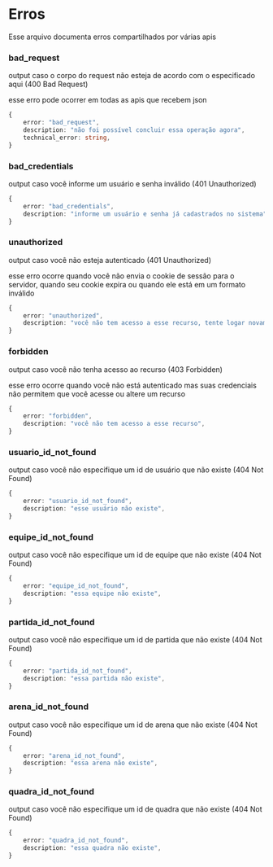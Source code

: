 # Erros

Esse arquivo documenta erros compartilhados por várias apis

### bad_request

output caso o corpo do request não esteja de acordo com o especificado aqui (400 Bad Request)

esse erro pode ocorrer em todas as apis que recebem json

```typescript
{
    error: "bad_request",
    description: "não foi possível concluir essa operação agora",
    technical_error: string,
}
```

### bad_credentials

output caso você informe um usuário e senha inválido (401 Unauthorized)

```typescript
{
    error: "bad_credentials",
    description: "informe um usuário e senha já cadastrados no sistema",
}
```

### unauthorized

output caso você não esteja autenticado (401 Unauthorized)

esse erro ocorre quando você não envia o cookie de sessão para o servidor, quando seu cookie expira ou quando ele está em um formato inválido

```typescript
{
    error: "unauthorized",
    description: "você não tem acesso a esse recurso, tente logar novamente",
}
```

### forbidden

output caso você não tenha acesso ao recurso (403 Forbidden)

esse erro ocorre quando você não está autenticado mas suas credenciais não permitem que você acesse ou altere um recurso

```typescript
{
    error: "forbidden",
    description: "você não tem acesso a esse recurso",
}
```

### usuario_id_not_found

output caso você não especifique um id de usuário que não existe (404 Not Found)

```typescript
{
    error: "usuario_id_not_found",
    description: "esse usuário não existe",
}
```

### equipe_id_not_found

output caso você não especifique um id de equipe que não existe (404 Not Found)

```typescript
{
    error: "equipe_id_not_found",
    description: "essa equipe não existe",
}
```

### partida_id_not_found

output caso você não especifique um id de partida que não existe (404 Not Found)

```typescript
{
    error: "partida_id_not_found",
    description: "essa partida não existe",
}
```

### arena_id_not_found

output caso você não especifique um id de arena que não existe (404 Not Found)

```typescript
{
    error: "arena_id_not_found",
    description: "essa arena não existe",
}
```

### quadra_id_not_found

output caso você não especifique um id de quadra que não existe (404 Not Found)

```typescript
{
    error: "quadra_id_not_found",
    description: "essa quadra não existe",
}
```
